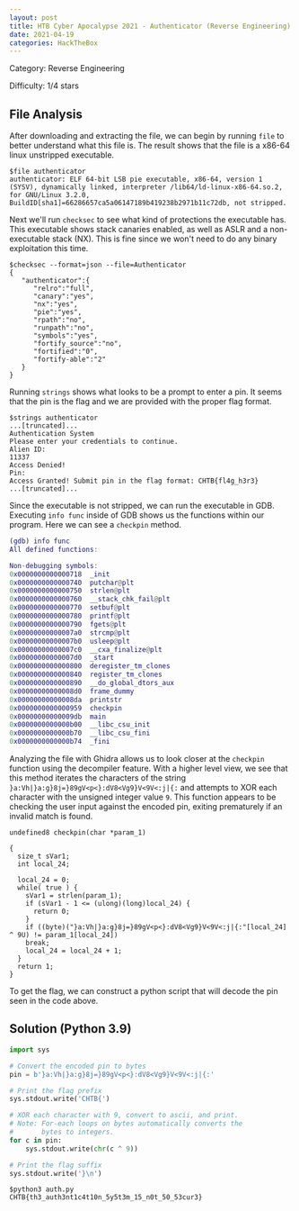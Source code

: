 ```yaml
---
layout: post
title: HTB Cyber Apocalypse 2021 - Authenticator (Reverse Engineering)
date: 2021-04-19
categories: HackTheBox
---
```


Category: Reverse Engineering

Difficulty: 1/4 stars

## File Analysis
After downloading and extracting the file, we can begin by running `file` to better understand what this file is. The result shows that the file is a x86-64 linux unstripped executable.
```
$file authenticator 
authenticator: ELF 64-bit LSB pie executable, x86-64, version 1 (SYSV), dynamically linked, interpreter /lib64/ld-linux-x86-64.so.2, for GNU/Linux 3.2.0, BuildID[sha1]=66286657ca5a06147189b419238b2971b11c72db, not stripped.

```
Next we'll run `checksec` to see what kind of protections the executable has. This executable shows stack canaries enabled, as well as ASLR and a non-executable stack (NX). This is fine since we won't need to do any binary exploitation this time.
```
$checksec --format=json --file=Authenticator
{
   "authenticator":{
      "relro":"full",
      "canary":"yes",
      "nx":"yes",
      "pie":"yes",
      "rpath":"no",
      "runpath":"no",
      "symbols":"yes",
      "fortify_source":"no",
      "fortified":"0",
      "fortify-able":"2"
   }
}
```
Running `strings` shows what looks to be a prompt to enter a pin. It seems that the pin is the flag and we are provided with the proper flag format.
```
$strings authenticator
...[truncated]...
Authentication System 
Please enter your credentials to continue.
Alien ID: 
11337
Access Denied!
Pin: 
Access Granted! Submit pin in the flag format: CHTB{fl4g_h3r3}
...[truncated]...
```
Since the executable is not stripped, we can run the executable in GDB. Executing `info func` inside of GDB shows us the functions within our program. Here we can see a `checkpin` method.
```m
(gdb) info func
All defined functions:

Non-debugging symbols:
0x0000000000000718  _init
0x0000000000000740  putchar@plt
0x0000000000000750  strlen@plt
0x0000000000000760  __stack_chk_fail@plt
0x0000000000000770  setbuf@plt
0x0000000000000780  printf@plt
0x0000000000000790  fgets@plt
0x00000000000007a0  strcmp@plt
0x00000000000007b0  usleep@plt
0x00000000000007c0  __cxa_finalize@plt
0x00000000000007d0  _start
0x0000000000000800  deregister_tm_clones
0x0000000000000840  register_tm_clones
0x0000000000000890  __do_global_dtors_aux
0x00000000000008d0  frame_dummy
0x00000000000008da  printstr
0x0000000000000959  checkpin
0x00000000000009db  main
0x0000000000000b00  __libc_csu_init
0x0000000000000b70  __libc_csu_fini
0x0000000000000b74  _fini
```
Analyzing the file with Ghidra allows us to look closer at the `checkpin` function using the decompiler feature. With a higher level view, we see that this method iterates the characters of the string `}a:Vh|}a:g}8j=}89gV<p<}:dV8<Vg9}V<9V<:j|{:` and attempts to XOR each character with the unsigned integer value `9`. This function appears to be checking the user input against the encoded pin, exiting prematurely if an invalid match is found.

```
undefined8 checkpin(char *param_1)

{
  size_t sVar1;
  int local_24;
  
  local_24 = 0;
  while( true ) {
    sVar1 = strlen(param_1);
    if (sVar1 - 1 <= (ulong)(long)local_24) {
      return 0;
    }
    if ((byte)("}a:Vh|}a:g}8j=}89gV<p<}:dV8<Vg9}V<9V<:j|{:"[local_24] ^ 9U) != param_1[local_24])
    break;
    local_24 = local_24 + 1;
  }
  return 1;
}
```
To get the flag, we can construct a python script that will decode the pin seen in the code above.

## Solution (Python 3.9)
```python
import sys

# Convert the encoded pin to bytes
pin = b'}a:Vh|}a:g}8j=}89gV<p<}:dV8<Vg9}V<9V<:j|{:' 

# Print the flag prefix
sys.stdout.write('CHTB{')

# XOR each character with 9, convert to ascii, and print.
# Note: For-each loops on bytes automatically converts the
#       bytes to integers.
for c in pin:
    sys.stdout.write(chr(c ^ 9))

# Print the flag suffix
sys.stdout.write('}\n')
```
```
$python3 auth.py 
CHTB{th3_auth3nt1c4t10n_5y5t3m_15_n0t_50_53cur3}
```